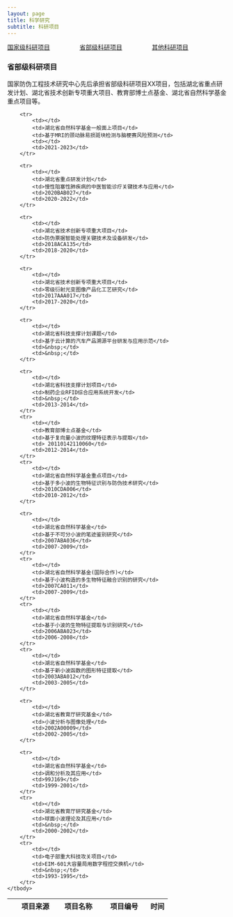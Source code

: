 ```yaml
---
layout: page
title: 科学研究
subtitle: 科研项目
---
```

<!--
 * @Author: Conghao Wong
 * @Date: 2023-03-08 19:13:03
 * @LastEditors: Conghao Wong
 * @LastEditTime: 2023-03-11 18:17:44
 * @Description: file content
 * @Github: https://cocoon2wong.github.io
 * Copyright 2023 Conghao Wong, All Rights Reserved.
-->

<style>
.t_grid {
    display: grid;
    grid-template-columns: 32% 32% 32%;
    grid-gap: 60px 1%;
}
</style>

<link rel="stylesheet" type="text/css" href="/assets/css/user.css">

<!-- 用于表格自动编号 -->
<script language="javascript" type="text/javascript">
    window.onload = function () {
        var tableLine = document.getElementById("number");
        for (var i = 0; i < tableLine.rows.length; i++) {
            tableLine.rows[i].cells[0].innerHTML = (i + 1);
        }
    }
</script>

<div class="t_grid">
    <a class="btn btn-info btn-lg get-started-btn btn_dark" href="/researchs/programs_index">国家级科研项目</a>
    <a class="btn btn-info btn-lg get-started-btn btn_selected" href="/researchs/programs_1">省部级科研项目</a>
    <a class="btn btn-info btn-lg get-started-btn btn_dark" href="/researchs/programs_2">其他科研项目</a>
</div>

### 省部级科研项目

国家防伪工程技术研究中心先后承担省部级科研项目XX项目，包括湖北省重点研发计划、湖北省技术创新专项重大项目、教育部博士点基金、湖北省自然科学基金重点项目等。

<table>
    <thead>
        <tr>
            <th style="text-align:center;width:5%"></th>
            <th style="width:25%">项目来源</th>
            <th>项目名称</th>
            <th>项目编号</th>
            <th style="text-align:left;width:13%">时间</th>
        </tr>
    </thead>
    <tbody id="number">

        <tr>
            <td></td>
            <td>湖北省自然科学基金一般面上项目</td>
            <td>基于MRI的颈动脉易损斑块检测与脑梗赛风险预测</td>
            <td></td>
            <td>2021-2023</td>
        </tr>

        <tr>
            <td></td>
            <td>湖北省重点研发计划</td>
            <td>慢性阻塞性肺疾病的中医智能诊疗关键技术与应用</td>
            <td>2020BAB027</td>
            <td>2020-2022</td>
        </tr>

        <tr>
            <td></td>
            <td>湖北省技术创新专项重大项目</td>
            <td>防伪票据智能处理关键技术及设备研发</td>
            <td>2018ACA135</td>
            <td>2018-2020</td>
        </tr>

        <tr>
            <td></td>
            <td>湖北省技术创新专项重大项目</td>
            <td>零级衍射光变图像产品化工艺研究</td>
            <td>2017AAA017</td>
            <td>2017-2020</td>
        </tr>

        <tr>
            <td></td>
            <td>湖北省科技支撑计划课题</td>
            <td>基于云计算的汽车产品溯源平台研发与应用示范</td>
            <td>&nbsp;</td>
            <td>&nbsp;</td>
        </tr>

        <tr>
            <td></td>
            <td>湖北省科技支撑计划项目</td>
            <td>制药企业RFID综合应用系统开发</td>
            <td>&nbsp;</td>
            <td>2013-2014</td>
        </tr>
        <tr>
            <td></td>
            <td>教育部博士点基金</td>
            <td>基于复向量小波的纹理特征表示与提取</td>
            <td> 20110142110060</td>
            <td>2012-2014</td>
        </tr>
        <tr>
            <td></td>
            <td>湖北省自然科学基金重点项目</td>
            <td>基于多小波的生物特征识别与防伪技术研究</td>
            <td>2010CDA006</td>
            <td>2010-2012</td>
        </tr>

        <tr>
            <td></td>
            <td>湖北省自然科学基金</td>
            <td>基于不可分小波的笔迹鉴别研究</td>
            <td>2007ABA036</td>
            <td>2007-2009</td>
        </tr>
        <tr>
            <td></td>
            <td>湖北省自然科学基金(国际合作)</td>
            <td>基于小波构造的多生物特征融合识别的研究</td>
            <td>2007CA011</td>
            <td>2007-2009</td>
        </tr>
        <tr>
            <td></td>
            <td>湖北省自然科学基金</td>
            <td>基于小波的生物特征提取与识别研究</td>
            <td>2006ABA023</td>
            <td>2006-2008</td>
        </tr>
        <tr>
            <td></td>
            <td>湖北省自然科学基金</td>
            <td>基于新小波函数的图形特征提取</td>
            <td>2003ABA012</td>
            <td>2003-2005</td>
        </tr>

        <tr>
            <td></td>
            <td>湖北省教育厅研究基金</td>
            <td>小波分析与图像处理</td>
            <td>2002A00009</td>
            <td>2002-2005</td>
        </tr>

        <tr>
            <td></td>
            <td>湖北省自然科学基金</td>
            <td>调和分析及其应用</td>
            <td>99J169</td>
            <td>1999-2001</td>
        </tr>
        <tr>
            <td></td>
            <td>湖北省教育厅研究基金</td>
            <td>球面小波理论及其应用</td>
            <td>&nbsp;</td>
            <td>2000-2002</td>
        </tr>
        <tr>
            <td></td>
            <td>电子部重大科技攻关项目</td>
            <td>EIM-601大容量局用数字程控交换机</td>
            <td>&nbsp;</td>
            <td>1993-1995</td>
        </tr>
    </tbody>
</table>
